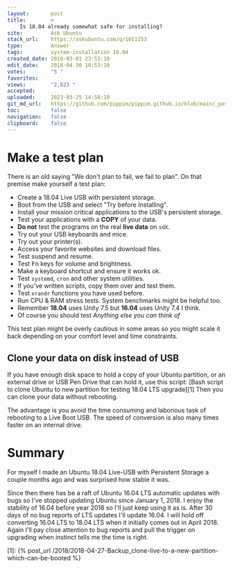 ```yaml
---
layout:       post
title:        >
    Is 18.04 already somewhat safe for installing?
site:         Ask Ubuntu
stack_url:    https://askubuntu.com/q/1011153
type:         Answer
tags:         system-installation 18.04
created_date: 2018-03-01 23:53:10
edit_date:    2018-04-30 10:53:10
votes:        "5 "
favorites:    
views:        "2,823 "
accepted:     
uploaded:     2023-03-25 14:58:19
git_md_url:   https://github.com/pippim/pippim.github.io/blob/main/_posts/2018/2018-03-01-Is-18.04-already-somewhat-safe-for-installing_.md
toc:          false
navigation:   false
clipboard:    false
---
```


# Make a test plan

There is an old saying "We don't plan to fail, we fail to plan". On that premise make yourself a test plan:

- Create a 18.04 Live USB with persistent storage. 
- Boot from the USB and select "Try before Installing". 
- Install your mission critical applications to the USB's persistent storage.
- Test your applications with a **COPY** of your data. 
- **Do not** test the programs on the real **live data** on `sdX`.
- Try out your USB keyboards and mice.
- Try out your printer(s).
- Access your favorite websites and download files.
- Test suspend and resume.
- Test <kbd>Fn</kbd> keys for volume and brightness.
- Make a keyboard shortcut and ensure it works ok.
- Test `systemd`, `cron` and other system utilities.
- If you've written scripts, copy them over and test them.
- Test `xrandr` functions you have used before.
- Run CPU & RAM stress tests. System benchmarks might be helpful too.
- Remember **18.04** uses Unity 7.5 but **16.04** uses Unity 7.4 I think.
- Of course you should test *Anything else you can think of*

This test plan might be overly cautious in some areas so you might scale it back depending on your comfort level and time constraints.

## Clone your data on disk instead of USB

If you have enough disk space to hold a copy of your Ubuntu partition, or an external drive or USB Pen Drive that can hold it, use this script: [Bash script to clone Ubuntu to new partition for testing 18.04 LTS upgrade][1] Then you can clone your data without rebooting.

The advantage is you avoid the time consuming and laborious task of rebooting to a Live Boot USB. The speed of conversion is also many times faster on an internal drive.

# Summary

For myself I made an Ubuntu 18.04 Live-USB with Persistent Storage a couple months ago and was surprised how stable it was. 

Since then there has be a raft of Ubuntu 16.04 LTS automatic updates with bugs so I've stopped updating Ubuntu since January 1, 2018. I enjoy the stability of 16.04 before year 2018 so I'll just keep using it as is. After 30 days of no bug reports of LTS updates I'll update 16.04. I will hold off converting 16.04 LTS to 18.04 LTS when it initially comes out in April 2018. Again I'll pay close attention to bug reports and pull the trigger on upgrading when instinct tells me the time is right.


  [1]: {% post_url /2018/2018-04-27-Backup_clone-live-to-a-new-partition-which-can-be-booted %}
